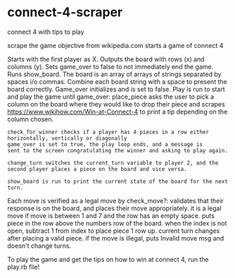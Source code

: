 # connect-4-scraper
connect 4 with tips to play

scrape the game objective from wikipedia.com
starts a game of connect 4

Starts with the first player as X.
Outputs the board with rows (x) and columns (y).
Sets game_over to false to not immediately end the game.
Runs show_board.
The board is an array of arrays of strings separated by spaces i/o commas.
Combine each board string with a space to present the board correctly.
Game_over initializes and is set to false.
Play is run to start and play the game until game_over:
    place_piece asks the user to pick a column on the board where they
    would like to drop their piece and scrapes
    https://www.wikihow.com/Win-at-Connect-4
    to print a tip depending on the column chosen.
  
    check_for_winner checks if a player has 4 pieces in a row either horizontally, vertically or diagonally
    game_over is set to true, the play loop ends, and a message is
    sent to the screen congratulating the winner and asking to play again.
  
    change_turn switches the current_turn variable to player 2, and the
    second player places a piece on the board and vice versa.
  
    show_board is run to print the current state of the board for the next turn.
  
Each move is verified as a legal move by check_move?: 
    validates that their response is on the board, and places
    their move appropriately.
    it is a legal move if move is between 1 and 7 and the row has an empty space.
    puts piece in the row above the numbers row of the board. 
    when the index is not open, subtract 1 from index to place piece 1 row up.
    current turn changes after placing a valid piece.
    if the move is illegal, puts Invalid move msg and doesn't change turns.

To play the game and get the tips on how to win at connect 4, run the play.rb file!
